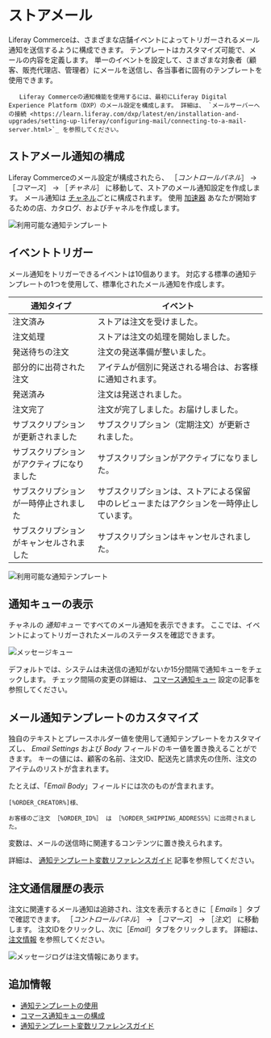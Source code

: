 # ストアメール

Liferay Commerceは、さまざまな店舗イベントによってトリガーされるメール通知を送信するように構成できます。 テンプレートはカスタマイズ可能で、メールの内容を定義します。 単一のイベントを設定して、さまざまな対象者（顧客、販売代理店、管理者）にメールを送信し、各当事者に固有のテンプレートを使用できます。

```{note}
   Liferay Commerceの通知機能を使用するには、最初にLiferay Digital Experience Platform（DXP）のメール設定を構成します。 詳細は、 `メールサーバーへの接続 <https://learn.liferay.com/dxp/latest/en/installation-and-upgrades/setting-up-liferay/configuring-mail/connecting-to-a-mail-server.html>`_ を参照してください。
```

## ストアメール通知の構成

Liferay Commerceのメール設定が構成されたら、 ［_コントロールパネル_］ &rarr; ［_コマース_］ &rarr; ［_チャネル_］ に移動して、ストアのメール通知設定を作成します。 メール通知は [チャネル](../../starting-a-store/channels/introduction-to-channels.md)ごとに構成されます。 使用 [加速器](../../starting-a-store/accelerators.md) あなたが開始するための店、カタログ、およびチャネルを作成します。

![利用可能な通知テンプレート](./store-emails/images/02.png)

## イベントトリガー

メール通知をトリガーできるイベントは10個あります。 対応する標準の通知テンプレートの1つを使用して、標準化されたメール通知を作成します。

| 通知タイプ                 | イベント                                         |
| --------------------- | -------------------------------------------- |
| 注文済み                  | ストアは注文を受けました。                                |
| 注文処理                  | ストアは注文の処理を開始しました。                            |
| 発送待ちの注文               | 注文の発送準備が整いました。                               |
| 部分的に出荷された注文           | アイテムが個別に発送される場合は、お客様に通知されます。                 |
| 発送済み                  | 注文は発送されました。                                  |
| 注文完了                  | 注文が完了しました。お届けしました。                           |
| サブスクリプションが更新されました     | サブスクリプション（定期注文）が更新されました。                     |
| サブスクリプションがアクティブになりました | サブスクリプションがアクティブになりました。                       |
| サブスクリプションが一時停止されました   | サブスクリプションは、ストアによる保留中のレビューまたはアクションを一時停止しています。 |
| サブスクリプションがキャンセルされました  | サブスクリプションはキャンセルされました。                        |

![利用可能な通知テンプレート](./store-emails/images/01.png)

## 通知キューの表示

チャネルの _通知キュー_ ですべてのメール通知を表示できます。 ここでは、イベントによってトリガーされたメールのステータスを確認できます。

![メッセージキュー](./store-emails/images/03.png)

デフォルトでは、システムは未送信の通知がないか15分間隔で通知キューをチェックします。 チェック間隔の変更の詳細は、 [コマース通知キュー](./configuring-the-commerce-notification-queue.md) 設定の記事を参照してください。

## メール通知テンプレートのカスタマイズ

独自のテキストとプレースホルダー値を使用して通知テンプレートをカスタマイズし、 _Email Settings_ および _Body_ フィールドのキー値を置き換えることができます。 キーの値には、顧客の名前、注文ID、配送先と請求先の住所、注文のアイテムのリストが含まれます。

たとえば、「_Email Body_」フィールドには次のものが含まれます。

```
[%ORDER_CREATOR%]様、

お客様のご注文 ［%ORDER_ID%］ は ［%ORDER_SHIPPING_ADDRESS%］に出荷されました。
```

変数は、メールの送信時に関連するコンテンツに置き換えられます。

詳細は、 [通知テンプレート変数リファレンスガイド](./notification-template-variables-reference-guide.md) 記事を参照してください。

## 注文通信履歴の表示

注文に関連するメール通知は追跡され、注文を表示するときに［ *Emails* ］タブで確認できます。 ［_コントロールパネル_］ → ［_コマース_］ → ［_注文_］ に移動します。 注文IDをクリックし、次に［_Email_］タブをクリックします。 詳細は、 [注文情報](../../orders-and-fulfillment/orders/order-information.md) を参照してください。

![メッセージログは注文情報にあります。](./store-emails/images/04.png)

## 追加情報

* [通知テンプレートの使用](./using-notification-templates.md)
* [コマース通知キューの構成](./configuring-the-commerce-notification-queue.md)
* [通知テンプレート変数リファレンスガイド](./notification-template-variables-reference-guide.md)
